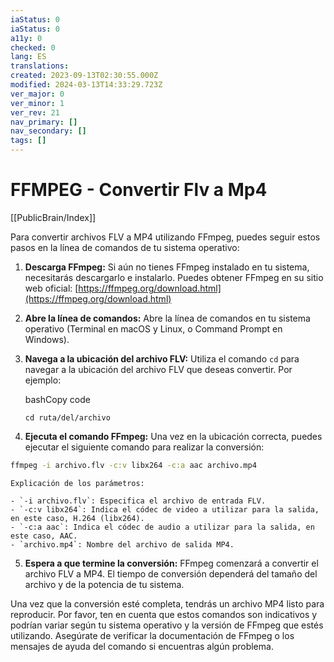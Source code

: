 ```yaml
---
iaStatus: 0
iaStatus: 0
a11y: 0
checked: 0
lang: ES
translations: 
created: 2023-09-13T02:30:55.000Z
modified: 2024-03-13T14:33:29.723Z
ver_major: 0
ver_minor: 1
ver_rev: 21
nav_primary: []
nav_secondary: []
tags: []
---
```

# FFMPEG - Convertir Flv a Mp4

[[PublicBrain/Index]]

Para convertir archivos FLV a MP4 utilizando FFmpeg, puedes seguir estos pasos en la línea de comandos de tu sistema operativo:

1. **Descarga FFmpeg:** Si aún no tienes FFmpeg instalado en tu sistema, necesitarás descargarlo e instalarlo. Puedes obtener FFmpeg en su sitio web oficial: [https://ffmpeg.org/download.html](https://ffmpeg.org/download.html)
    
2. **Abre la línea de comandos:** Abre la línea de comandos en tu sistema operativo (Terminal en macOS y Linux, o Command Prompt en Windows).
    
3. **Navega a la ubicación del archivo FLV:** Utiliza el comando `cd` para navegar a la ubicación del archivo FLV que deseas convertir. Por ejemplo:
    
    bashCopy code
    
    `cd ruta/del/archivo`
    
4. **Ejecuta el comando FFmpeg:** Una vez en la ubicación correcta, puedes ejecutar el siguiente comando para realizar la conversión:
    
```sh    
ffmpeg -i archivo.flv -c:v libx264 -c:a aac archivo.mp4
```
    
    Explicación de los parámetros:
    
    - `-i archivo.flv`: Especifica el archivo de entrada FLV.
    - `-c:v libx264`: Indica el códec de video a utilizar para la salida, en este caso, H.264 (libx264).
    - `-c:a aac`: Indica el códec de audio a utilizar para la salida, en este caso, AAC.
    - `archivo.mp4`: Nombre del archivo de salida MP4.
5. **Espera a que termine la conversión:** FFmpeg comenzará a convertir el archivo FLV a MP4. El tiempo de conversión dependerá del tamaño del archivo y de la potencia de tu sistema.
    

Una vez que la conversión esté completa, tendrás un archivo MP4 listo para reproducir. Por favor, ten en cuenta que estos comandos son indicativos y podrían variar según tu sistema operativo y la versión de FFmpeg que estés utilizando. Asegúrate de verificar la documentación de FFmpeg o los mensajes de ayuda del comando si encuentras algún problema.